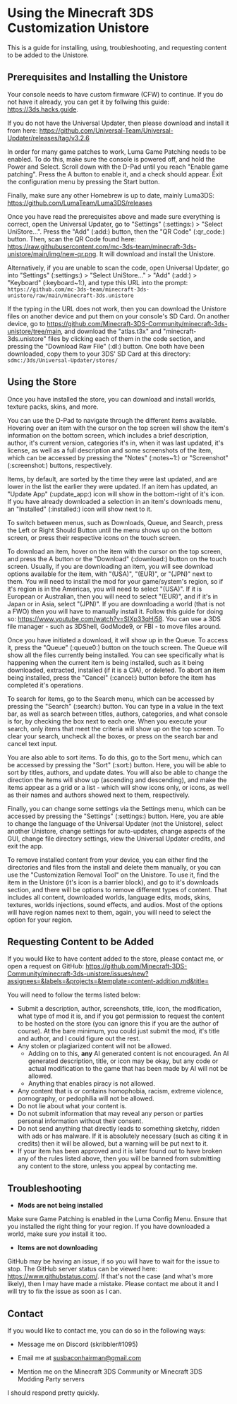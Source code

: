 # Using the Minecraft 3DS Customization Unistore
This is a guide for installing, using, troubleshooting, and requesting content to be added to the Unistore. 

## Prerequisites and Installing the Unistore

Your console needs to have custom firmware (CFW) to continue. If you do not have it already, you can get it by follwing this guide: https://3ds.hacks.guide.

If you do not have the Universal Updater, then please download and install it from here: https://github.com/Universal-Team/Universal-Updater/releases/tag/v3.2.6

In order for many game patches to work, Luma Game Patching needs to be enabled. To do this, make sure the console is powered off, and hold the Power and Select. Scroll down with the D-Pad until you reach "Enable game patching". Press the A button to enable it, and a check should appear. Exit the configuration menu by pressing the Start button.

Finally, make sure any other Homebrew is up to date, mainly Luma3DS: https://github.com/LumaTeam/Luma3DS/releases

Once you have read the prerequisites above and made sure everything is correct, open the Universal Updater, go to "Settings" (:settings:) > "Select UniStore...". Press the "Add" (:add:) button, then the "QR Code" (:qr_code:) button. Then, scan the QR Code found here: https://raw.githubusercontent.com/mc-3ds-team/minecraft-3ds-unistore/main/img/new-qr.png. It will download and install the Unistore.

Alternatively, if you are unable to scan the code, open Universal Updater, go into "Settings" (:settings:) > "Select UniStore..." > "Add" (:add:) > "Keyboard" (:keyboard~1:), and type this URL into the prompt: ```https://github.com/mc-3ds-team/minecraft-3ds-unistore/raw/main/minecraft-3ds.unistore```

If the typing in the URL does not work, then you can download the Unistore files on another device and put them on your console's SD Card. On another device, go to https://github.com/Minecraft-3DS-Community/minecraft-3ds-unistore/tree/main, and download the "atlas.t3x" and "minecraft-3ds.unistore" files by clicking each of them in the code section, and pressing the "Download Raw File" (:dl:) button. One both have been downloaded, copy them to your 3DS' SD Card at this directory: ```sdmc:/3ds/Universal-Updater/stores/```

## Using the Store

Once you have installed the store, you can download and install worlds, texture packs, skins, and more.

You can use the D-Pad to navigate through the different items available. Hovering over an item with the cursor on the top screen will show the item's information on the bottom screen, which includes a brief description, author, it's current version, categories it's in, when it was last updated, it's license, as well as a full description and some screenshots of the item, which can be accessed by pressing the "Notes" (:notes~1:) or "Screenshot" (:screenshot:) buttons, respectively.

Items, by default, are sorted by the time they were last updated, and are lower in the list the earlier they were updated. If an item has updated, an "Update App" (:update_app:) icon will show in the bottom-right of it's icon. If you have already downloaded a selection in an item's downloads menu, an "Installed" (:installed:) icon will show next to it.

To switch between menus, such as Downloads, Queue, and Search, press the Left or Right Should Button until the menu shows up on the bottom screen, or press their respective icons on the touch screen.

To download an item, hover on the item with the cursor on the top screen, and press the A button or the "Download" (:download:) button on the touch screen.
Usually, if you are downloading an item, you will see download options available for the item, with "(USA)", "(EUR)", or "(JPN)" next to them. You will need to install the mod for your game/system's region, so if it's region is in the Americas, you will need to select "(USA)". If it is European or Australian, then you will need to select "(EUR)", and if it's in Japan or in Asia, select "(JPN)".
If you are downloading a world (that is not a FWO) then you will have to manually install it. Follow this guide for doing so: https://www.youtube.com/watch?v=SIXp33qHj58. You can use a 3DS file manager - such as 3DShell, GodMode9, or FBI - to move files around.

Once you have initiated a download, it will show up in the Queue. To access it, press the "Queue" (:queue0:) button on the touch screen.
The Queue will show all the files currently being installed. You can see specifically what is happening when the current item is being installed, such as it being downloaded, extracted, installed (if it is a CIA), or deleted. To abort an item being installed, press the "Cancel" (:cancel:) button before the item has completed it's operations.

To search for items, go to the Search menu, which can be accessed by pressing the "Search" (:search:) button.
You can type in a value in the text bar, as well as search between titles, authors, categories, and what console is for, by checking the box next to each one. When you execute your search, only items that meet the criteria will show up on the top screen. To clear your search, uncheck all the boxes, or press on the search bar and cancel text input.

You are also able to sort items. To do this, go to the Sort menu, which can be accessed by pressing the "Sort" (:sort:) button. Here, you will be able to sort by titles, authors, and update dates. You will also be able to change the direction the items will show up (ascending and descending), and make the items appear as a grid or a list - which will show icons only, or icons, as well as their names and authors showed next to them, respectively.

Finally, you can change some settings via the Settings menu, which can be accessed by pressing the "Settings" (:settings:) button. Here, you are able to change the language of the Universal Updater (not the Unistore), select another Unistore, change settings for auto-updates, change aspects of the GUI, change file directory settings, view the Universal Updater credits, and exit the app.

To remove installed content from your device, you can either find the directories and files from the install and delete them manually, or you can use the "Customization Removal Tool" on the Unistore. To use it, find the item in the Unistore (it's icon is a barrier block), and go to it's downloads section, and there will be options to remove different types of content. That includes all content, downloaded worlds, language edits, mods, skins, textures, worlds injections, sound effects, and audios. Most of the options will have region names next to them, again, you will need to select the option for your region.

## Requesting Content to be Added

If you would like to have content added to the store, please contact me, or open a request on GitHub: https://github.com/Minecraft-3DS-Community/minecraft-3ds-unistore/issues/new?assignees=&labels=&projects=&template=content-addition.md&title=

You will need to follow the terms listed below:
- Submit a description, author, screenshots, title, icon, the modification, what type of mod it is, and if you got permission to request the content to be hosted on the store (you can ignore this if you are the author of course). At the bare minimum, you could just submit the mod, it's title and author, and I could figure out the rest.
- Any stolen or plagiarized content will not be allowed.
   - Adding on to this, **any** AI generated content is not encouraged. An AI generated description, title, or icon may be okay, but any code or actual modification to the game that has been made by AI will not be allowed.
   - Anything that enables piracy is not allowed.
- Any content that is or contains homophobia, racism, extreme violence, pornography, or pedophilia will not be allowed.
- Do not lie about what your content is.
- Do not submit information that may reveal any person or parties personal information without their consent.
- Do not send anything that directly leads to something sketchy, ridden with ads or has malware. If it is absolutely necessary (such as citing it in credits) then it will be allowed, but a warning will be put next to it.
- If your item has been approved and it is later found out to have broken any of the rules listed above, then you will be banned from submitting any content to the store, unless you appeal by contacting me.

## Troubleshooting

- **Mods are not being installed**

Make sure Game Patching is enabled in the Luma Config Menu. Ensure that you installed the right thing for your region. If you have downloaded a world, make sure *you* install it too.

- **Items are not downloading**

GitHub may be having an issue, if so you will have to wait for the issue to stop. The GitHub server status can be viewed here: https://www.githubstatus.com/. If that's not the case (and what's more likely), then I may have made a mistake. Please contact me about it and I will try to fix the issue as soon as I can.

## Contact

If you would like to contact me, you can do so in the following ways:

- Message me on Discord (skribbler#1095)

- Email me at susbaconhairman@gmail.com

- Mention me on the Minecraft 3DS Community or Minecraft 3DS Modding Party servers

I should respond pretty quickly.
